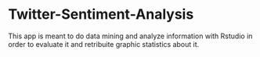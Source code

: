 # Twitter-Sentiment-Analysis
This app is meant to do data mining and analyze information with Rstudio in order to evaluate it and retribuite graphic statistics about it.
